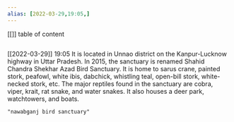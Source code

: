 ```yaml
---
alias: [2022-03-29,19:05,]
---
```

[[]]
table of content
```toc
```

[[2022-03-29]] 19:05
It is located in Unnao district on the Kanpur-Lucknow highway in Uttar Pradesh.
In 2015, the sanctuary is renamed Shahid Chandra Shekhar Azad Bird Sanctuary.
It is home to sarus crane, painted stork, peafowl, white ibis, dabchick, whistling teal, open-bill stork, white-necked stork, etc.
The major reptiles found in the sanctuary are cobra, viper, krait, rat snake, and water snakes. It also houses a deer park, watchtowers, and boats.
```query
"nawabganj bird sanctuary"
```